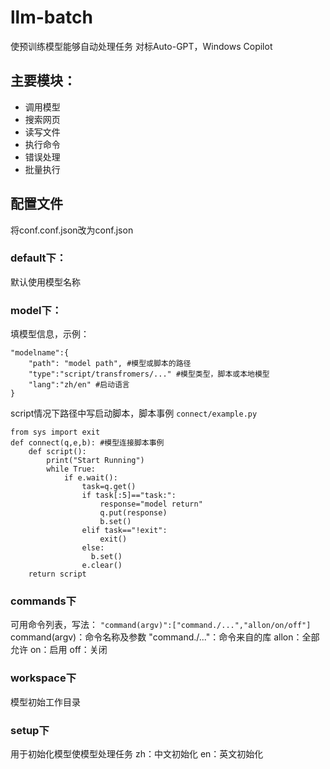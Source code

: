 # llm-batch
使预训练模型能够自动处理任务
对标Auto-GPT，Windows Copilot
## 主要模块：
* 调用模型
* 搜索网页
* 读写文件
* 执行命令
* 错误处理
* 批量执行

## 配置文件
将conf.conf.json改为conf.json
### default下：
默认使用模型名称
### model下：
填模型信息，示例：
```
"modelname":{
    "path": "model path", #模型或脚本的路径
    "type":"script/transfromers/..." #模型类型，脚本或本地模型
    "lang":"zh/en" #启动语言
}
```
script情况下路径中写启动脚本，脚本事例
`connect/example.py`
```
from sys import exit
def connect(q,e,b): #模型连接脚本事例
    def script():
        print("Start Running")
        while True:
            if e.wait():
                task=q.get()
                if task[:5]=="task:":
                    response="model return"
                    q.put(response)
                    b.set()
                elif task=="!exit":
                    exit()
                else:
                  b.set()
                e.clear()
    return script
```
### commands下
可用命令列表，写法：
`"command(argv)":["command./...","allon/on/off"]`
command(argv)：命令名称及参数
"command./..."：命令来自的库
allon：全部允许
on：启用
off：关闭
### workspace下
模型初始工作目录
### setup下
用于初始化模型使模型处理任务
zh：中文初始化
en：英文初始化
